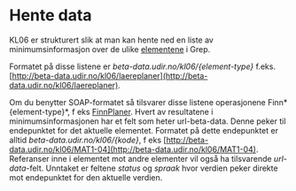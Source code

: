 # Hente data

KL06 er strukturert slik at man kan hente ned en liste av minimumsinformasjon over de ulike [elementene](../oversikt_over_api.html#typer) i Grep.

Formatet på disse listene er *beta-data.udir.no/kl06/{element-type}* f.eks. [http://beta-data.udir.no/kl06/laereplaner](http://beta-data.udir.no/kl06/laereplaner).

Om du benytter SOAP-formatet så tilsvarer disse listene operasjonene Finn*{element-type}*, f eks [FinnPlaner](http://beta-data.udir.no/kl06/soap#FinnPlaner).
Hvert av resultatene i minimumsinformasjonen har et felt som heter url-beta-data. Denne peker til endepunktet for det aktuelle elementet. Formatet på dette endepunktet er alltid *beta-data.udir.no/kl06/{kode}*, f eks [http://beta-data.udir.no/kl06/MAT1-04](http://beta-data.udir.no/kl06/MAT1-04). Referanser inne i elementet mot andre elementer vil også ha tilsvarende *url-data*-felt. Unntaket er feltene *status* og *spraak* hvor verdien peker direkte mot endepunktet for den aktuelle verdien.